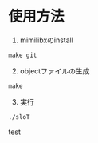 # 使用方法

1. mimilibxのinstall
```
make git
```
2. objectファイルの生成
```
make
```
3. 実行
```
./sloT
```

test